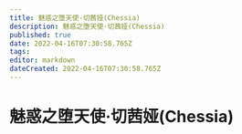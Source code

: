 ```yaml
---
title: 魅惑之堕天使·切茜娅(Chessia)
description: 魅惑之堕天使·切茜娅(Chessia)
published: true
date: 2022-04-16T07:30:58.765Z
tags: 
editor: markdown
dateCreated: 2022-04-16T07:30:58.765Z
---
```


# 魅惑之堕天使·切茜娅(Chessia)
